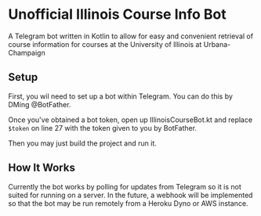 # Unofficial Illinois Course Info Bot

A Telegram bot written in Kotlin to allow for easy and convenient retrieval of course information for courses 
at the University of Illinois at Urbana-Champaign

## Setup

First, you wil need to set up a bot within Telegram. You can do this by DMing @BotFather. 

Once you've obtained a bot token, open up IllinoisCourseBot.kt and replace `$token` on line 27 with the token given to you by BotFather.

Then you may just build the project and run it. 

## How It Works
Currently the bot works by polling for updates from Telegram so it is not suited for running on a server. In the future, a webhook will be implemented so that the bot may be run remotely from a Heroku Dyno or AWS instance.